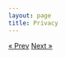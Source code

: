 ```yaml
---
layout: page
title: Privacy
---
```



<!-- Pagination -->
<div class="pagination">
  <a class="pagination-item older" href="/07-Government-Regulations">&laquo; Prev</a>
  <a class="pagination-item newer" href="/09-Acknowledgements">Next &raquo;</a>
</div>

